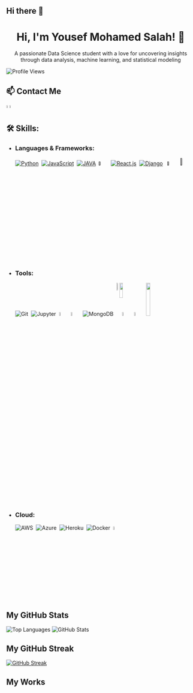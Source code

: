 ## Hi there 👋
<h1 align="center"> Hi, I'm Yousef Mohamed Salah! 👋</h1>

<p align="center">A passionate Data Science student with a love for uncovering insights through data analysis, machine learning, and statistical modeling </p>

![Profile Views](https://komarev.com/ghpvc/?username=YousefMohamedSalah&color=blue) &nbsp;
<!--![Total Stars](https://img.shields.io/github/stars/yourusername?label=Total%20Stars&style=social)-->


## 📫 Contact Me

[<img src='https://github.com/user-attachments/assets/3175ed10-00b2-4406-8a11-1297ffc1e69b' alt='Gmail' width='4%' style='object-fit:contain;position:absolute'>](ytmmng1@gmail.com)&nbsp;&nbsp;
[<img src='https://github.com/user-attachments/assets/e71b5c76-1534-4162-95e9-2e8ea202e05b' alt='LinkedIn' width='4%' style='object-fit:contain;position:absolute'>](www.linkedin.com/in/yousef-mohammad-1a2b3c4d)

## 🛠️ Skills:

- ### **Languages & Frameworks:**

    [![Python](https://img.icons8.com/?size=50&id=13441&format=png&color=00000000)]()&nbsp;
    [![JavaScript](https://img.icons8.com/?size=50&id=PXTY4q2Sq2lG&format=png&color=00000000)]()&nbsp;
    [![JAVA](https://img.icons8.com/?size=50&id=Pd2x9GWu9ovX&format=png&color=00000000)]()&nbsp;
    [<img src='https://github.com/user-attachments/assets/4f422778-9104-48b2-a05e-8a7b2540a4c9' width='5%'/>]()&nbsp;
    [![React.js](https://img.icons8.com/?size=50&id=58811&format=png&color=22C3E6)]()&nbsp; 
    [![Django](https://img.icons8.com/?size=50&id=37o3DqV429ra&format=png&color=12B886)]() &nbsp;
    [<img src='https://github.com/user-attachments/assets/20d4a118-3a47-4d18-bc03-dd3bf49dea0e' width='5%'>]() &nbsp;
    [<img src='https://github.com/user-attachments/assets/67b1b4a5-882e-4ded-a76a-fb5ce21544cb' style='fill:#fff;' width='7%'>]()
    


- ### **Tools:** 

    ![Git](https://img.icons8.com/?size=50&id=20906&format=png&color=00000000)&nbsp;
    ![Jupyter](https://img.icons8.com/?size=50&id=0JUBXbNc9AaZ&format=png&color=00000000)&nbsp;
    <img src='https://github.com/user-attachments/assets/981bce6c-8545-4882-a33c-86964dc785aa' width='5%'>&nbsp;
    <img src='https://github.com/user-attachments/assets/ecfdaaa0-9c15-47b4-9ca7-b555fc713212' width='5%'>&nbsp;
    ![MongoDB](https://img.icons8.com/?size=50&id=74402&format=png&color=00000000)&nbsp;
    <img src="https://cdn.jsdelivr.net/gh/devicons/devicon@latest/icons/mysql/mysql-original-wordmark.svg" width='7%' style='object-fit:contain;position:absolute'/>&nbsp;
    <img src='https://github.com/user-attachments/assets/1f0d6bf3-7e66-47ea-8148-401d7f791eef' width='10%' style='object-fit:cover;position:absolute'/>&nbsp;
    <img src='https://github.com/user-attachments/assets/ac5bd21b-bf9a-42fe-9642-e456b41a5d8b' width='5%'/>&nbsp;
    <img src='https://github.com/user-attachments/assets/e89d5815-ed08-4fc2-af86-7067feb7d7b4' width='5%'>&nbsp;
    <img src='https://github.com/user-attachments/assets/951a005a-20e3-4d2a-9412-08cda4a4b245' width='15%'>


- ### **Cloud:**
  
    ![AWS](https://img.icons8.com/?size=50&id=33039&format=png&color=00000000)&nbsp;
    ![Azure](https://img.icons8.com/?size=50&id=VLKafOkk3sBX&format=png&color=00000000)&nbsp;
    ![Heroku](https://img.icons8.com/?size=50&id=31085&format=png&color=00000000)&nbsp;
    ![Docker](https://img.icons8.com/?size=50&id=cdYUlRaag9G9&format=png&color=000000)&nbsp;
    <img src = 'https://cdn.jsdelivr.net/gh/devicons/devicon@latest/icons/kubernetes/kubernetes-original.svg' width='5%'/>&nbsp;

## My GitHub Stats
![Top Languages](https://github-readme-stats.vercel.app/api/top-langs/?username=YousefMohammad&layout=compact&theme=dark)
![GitHub Stats](https://github-readme-stats.vercel.app/api?username=YousefMohammad&show_icons=true&theme=dark)



<!--![Anurag's GitHub stats](https://github-readme-stats.vercel.app/api?username=YousefMohamedSalah&show_icons=true&theme=radical)-->

## My GitHub Streak

[![GitHub Streak](https://streak-stats.demolab.com?user=YousefMohammad&theme=highcontrast&hide_border=true)](https://git.io/streak-stats)

## My Works





